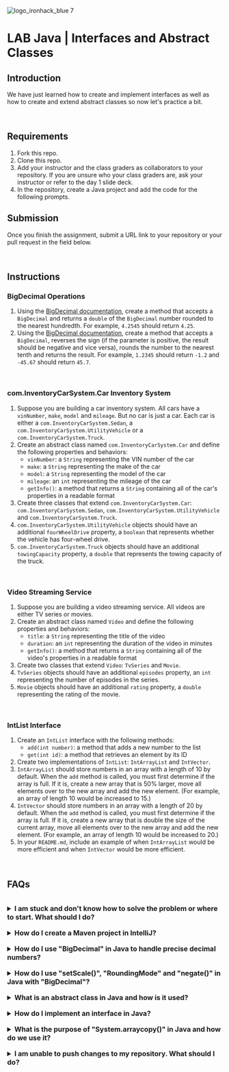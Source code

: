 ![logo_ironhack_blue 7](https://user-images.githubusercontent.com/23629340/40541063-a07a0a8a-601a-11e8-91b5-2f13e4e6b441.png)

# LAB Java | Interfaces and Abstract Classes

## Introduction

We have just learned how to create and implement interfaces as well as how to create and extend abstract classes so now let's practice a bit.

<br>

## Requirements

1. Fork this repo.
2. Clone this repo.
3. Add your instructor and the class graders as collaborators to your repository. If you are unsure who your class graders are, ask your instructor or refer to the day 1 slide deck.
4. In the repository, create a Java project and add the code for the following prompts.

## Submission

Once you finish the assignment, submit a URL link to your repository or your pull request in the field below.

<br>

## Instructions

### BigDecimal Operations

1. Using the [BigDecimal documentation](https://docs.oracle.com/javase/7/docs/api/java/math/BigDecimal.html), create a method that accepts a `BigDecimal` and returns a `double` of the `BigDecimal` number rounded to the nearest hundredth. For example, `4.2545` should return `4.25`.
2. Using the [BigDecimal documentation](https://docs.oracle.com/javase/7/docs/api/java/math/BigDecimal.html), create a method that accepts a `BigDecimal`, reverses the sign (if the parameter is positive, the result should be negative and vice versa), rounds the number to the nearest tenth and returns the result. For example, `1.2345` should return `-1.2` and `-45.67` should return `45.7`.

<br>

### com.InventoryCarSystem.Car Inventory System

1. Suppose you are building a car inventory system. All cars have a `vinNumber`, `make`, `model` and `mileage`. But no car is just a car. Each car is either a `com.InventoryCarSystem.Sedan`, a `com.InventoryCarSystem.UtilityVehicle` or a `com.InventoryCarSystem.Truck`.
2. Create an abstract class named `com.InventoryCarSystem.Car` and define the following properties and behaviors:
   - `vinNumber`: a `String` representing the VIN number of the car
   - `make`: a `String` representing the make of the car
   - `model`: a `String` representing the model of the car
   - `mileage`: an `int` representing the mileage of the car
   - `getInfo()`: a method that returns a `String` containing all of the car's properties in a readable format
3. Create three classes that extend `com.InventoryCarSystem.Car`: `com.InventoryCarSystem.Sedan`, `com.InventoryCarSystem.UtilityVehicle` and `com.InventoryCarSystem.Truck`.
4. `com.InventoryCarSystem.UtilityVehicle` objects should have an additional `fourWheelDrive` property, a `boolean` that represents whether the vehicle has four-wheel drive.
5. `com.InventoryCarSystem.Truck` objects should have an additional `towingCapacity` property, a `double` that represents the towing capacity of the truck.

<br>

### Video Streaming Service

1. Suppose you are building a video streaming service. All videos are either TV series or movies.
2. Create an abstract class named `Video` and define the following properties and behaviors:
   - `title`: a `String` representing the title of the video
   - `duration`: an `int` representing the duration of the video in minutes
   - `getInfo()`: a method that returns a `String` containing all of the video's properties in a readable format
3. Create two classes that extend `Video`: `TvSeries` and `Movie`.
4. `TvSeries` objects should have an additional `episodes` property, an `int` representing the number of episodes in the series.
5. `Movie` objects should have an additional `rating` property, a `double` representing the rating of the movie.

<br>

### IntList Interface

1. Create an `IntList` interface with the following methods:
   - `add(int number)`: a method that adds a new number to the list
   - `get(int id)`: a method that retrieves an element by its ID
2. Create two implementations of `IntList`: `IntArrayList` and `IntVector`.
3. `IntArrayList` should store numbers in an array with a length of 10 by default. When the `add` method is called, you must first determine if the array is full. If it is, create a new array that is 50% larger, move all elements over to the new array and add the new element. (For example, an array of length 10 would be increased to 15.)
4. `IntVector` should store numbers in an array with a length of 20 by default. When the `add` method is called, you must first determine if the array is full. If it is, create a new array that is double the size of the current array, move all elements over to the new array and add the new element. (For example, an array of length 10 would be increased to 20.)
5. In your `README.md`, include an example of when `IntArrayList` would be more efficient and when `IntVector` would be more efficient.

<br>

## FAQs

<br>

<details>
  <summary style="font-size: 16px; cursor: pointer; outline: none; font-weight: bold;">I am stuck and don't know how to solve the problem or where to start. What should I do?</summary>

  <br> <!-- ✅ -->

  If you are stuck in your code and don't know how to solve the problem or where to start, you should take a step back and try to form a clear, straightforward question about the specific issue you are facing. The process you will go through while trying to define this question will help you narrow down the problem and come up with potential solutions.

  For example, are you facing a problem because you don't understand the concept or are you receiving an error message that you don't know how to fix? It is usually helpful to try to state the problem as clearly as possible, including any error messages you are receiving. This can help you communicate the issue to others and potentially get help from classmates or online resources.

  Once you have a clear understanding of the problem, you should be able to start working toward the solution.

</details>

<br>

<details>
  <summary style="font-size: 16px; cursor: pointer; outline: none; font-weight: bold;">How do I create a Maven project in IntelliJ?</summary>

  <br> <!-- ✅ -->

  To create a Maven project in IntelliJ, you can follow these steps:

  1. Open IntelliJ IDEA and click the "Create New Project" button.
  2. In the "New Project" dialog, select "Maven" as the build system.
  3. Specify the name of the project.
  4. In the "Project Location" section, specify a location where you want to save your project.
  5. Select the "Create Git repository" checkbox in order to initialize the git repository upon creation of the project.
  6. Click the "Create" button to create the Maven project.

</details>

<br>

<details>
  <summary style="font-size: 16px; cursor: pointer; outline: none; font-weight: bold;">How do I use "BigDecimal" in Java to handle precise decimal numbers?</summary>

  <br> <!-- ✅ -->

  `BigDecimal` is a class in Java that provides support for precise decimal numbers, allowing you to perform arithmetic operations with arbitrary precision.

  Here's how you can use `BigDecimal` in a Java program:

  ```java
  import java.math.BigDecimal;

  public class BigDecimalExample {
  public static void main(String[] args) {
    BigDecimal a = new BigDecimal("0.1");
    BigDecimal b = new BigDecimal("0.2");
    BigDecimal c = a.add(b);
    System.out.println("a + b = " + c);
  }
  }
  ```

  In this example, `BigDecimal` objects are created using the `new` keyword and a string representation of the decimal number. The `add` method is then used to perform arithmetic operations on the `BigDecimal` objects, providing precise results.

  It's important to note that when creating a `BigDecimal` object, it's recommended to use the string constructor instead of the `double` constructor. The `double` constructor is not recommended for creating `BigDecimal` objects because the `double` data type has limited precision and may produce unexpected results.

  In addition to the `add` method, `BigDecimal` also provides other arithmetic operations, such as `subtract`, `multiply` and `divide`, as well as methods for rounding and formatting the decimal number.

</details>

<br>

<details>
  <summary style="font-size: 16px; cursor: pointer; outline: none; font-weight: bold;">How do I use "setScale()", "RoundingMode" and "negate()" in Java with "BigDecimal"?</summary>

  <br> <!-- ✅ -->

  `setScale()`, `RoundingMode` and `negate()` are methods in the `BigDecimal` class in Java that provide additional functionality when working with precise decimal numbers.

  `setScale()` is used to set the scale of a `BigDecimal` object, which determines the number of decimal places to keep. For example:

  ```java
  import java.math.BigDecimal;

  public class BigDecimalExample {
      public static void main(String[] args) {
          BigDecimal a = new BigDecimal("1.234567");
          BigDecimal b = a.setScale(4, BigDecimal.ROUND_HALF_UP);
          System.out.println("a: " + a);
          System.out.println("b: " + b);
      }
  }
  ```

  In this example, `setScale()` is used to set the scale of `a` to 4 decimal places and the result is stored in a new `BigDecimal` object, `b`. The `ROUND_HALF_UP` argument specifies the rounding mode to use when setting the scale.

  `RoundingMode` is an enumeration in Java that defines the different rounding modes that can be used with `BigDecimal`. For example:

  ```java
  import java.math.BigDecimal;
  import java.math.RoundingMode;

  public class BigDecimalExample {
      public static void main(String[] args) {
          BigDecimal a = new BigDecimal("1.234567");
          BigDecimal b = a.setScale(4, RoundingMode.HALF_UP);
          System.out.println("a: " + a);
          System.out.println("b: " + b);
      }
  }
  ```

  In this example, `RoundingMode.HALF_UP` is used as the rounding mode argument in the `setScale()` method.

  `negate()` is used to negate the value of a `BigDecimal` object, converting a positive value to a negative and vice versa. For example:

  ```java
  import java.math.BigDecimal;

  public class BigDecimalExample {
      public static void main(String[] args) {
          BigDecimal a = new BigDecimal("1.234567");
          BigDecimal b = a.negate();
          System.out.println("a: " + a);
          System.out.println("b: " + b);
      }
  }
  ```

  In this example, `negate()` is used to negate the value of `a` and store the result in a new `BigDecimal` object, `b`.

</details>

<br>

<details>
  <summary style="font-size: 16px; cursor: pointer; outline: none; font-weight: bold;">What is an abstract class in Java and how is it used?</summary>

  <br> <!-- ✅ -->

  An abstract class in Java is a class that cannot be instantiated and is intended to be subclassed by other classes. Abstract classes can contain abstract methods, which are methods that are declared but do not have a body.

  An abstract class is used as a base class to provide a common interface and implementation to its subclasses. Subclasses of an abstract class must implement the abstract methods defined in the abstract class.

  Here is an example of an abstract class in Java:

  ```java
  abstract class Shape {
      int x, y;
      // abstract method that subclasses must implement
      abstract void draw();
  }

  class Circle extends Shape {
    @Override
      void draw() {
          System.out.println("Drawing a circle");
      }
  }

  class Square extends Shape {
    @Override
      void draw() {
          System.out.println("Drawing a square");
      }
  }
  ```

  In this example, the `Shape` class is an abstract class that contains an abstract method `draw()`. The `Circle` and `Square` classes are subclasses of `Shape` and implement the `draw()` method.

  When a subclass implements the abstract methods of its abstract class, it inherits the properties and methods of the abstract class, making it easier to implement common functionality in multiple classes.

</details>

<br>

<details>
  <summary style="font-size: 16px; cursor: pointer; outline: none; font-weight: bold;">How do I implement an interface in Java?</summary>

  <br> <!-- ✅ -->

  In Java, an interface is a blueprint for classes that outlines the methods that a class must implement. To implement an interface, you need to create a class that implements the interface and provides an implementation for each of its methods.

  Here is an example of how to implement an interface in Java:

  ```java
  interface Shape {
      void draw();
  }

  class Circle implements Shape {
    @Override
      public void draw() {
          System.out.println("Drawing a circle");
      }
  }

  class Square implements Shape {
    @Override
      public void draw() {
          System.out.println("Drawing a square");
      }
  }
  ```

  In this example, the `Shape` interface defines a single method `draw()`. The `Circle` and `Square` classes implement the `Shape` interface by providing an implementation for the `draw()` method.

  When a class implements an interface, it must implement all the methods defined in the interface. If a class does not implement all the methods, it will not compile. Interfaces can be used to enforce a common set of methods in a group of classes, making it easier to write code that is interchangeable between different classes that implement the same interface.

</details>

<br>

<details>
  <summary style="font-size: 16px; cursor: pointer; outline: none; font-weight: bold;">What is the purpose of "System.arraycopy()" in Java and how do we use it?</summary>

  <br> <!-- ✅ -->

  The `System.arraycopy()` method in Java is used to copy elements from one array to another. It is part of the `System` class and provides a faster alternative to the traditional for loop method of copying arrays. The method has the following signature:

  ```java
  public static void arraycopy(Object src, int srcPos, Object dest, int destPos, int length)
  ```

  Here's an example of how you can use `System.arraycopy()`:

  ```java
  int[] sourceArray = new int[] {1, 2, 3, 4, 5};
  int[] destinationArray = new int[5];
  System.arraycopy(sourceArray, 0, destinationArray, 0, sourceArray.length);

  System.out.println(Arrays.toString(destinationArray));
  ```

  In this example, `System.arraycopy()` is used to copy the elements of `sourceArray` to `destinationArray`. The first argument `src` is the source array, the second argument `srcPos` is the starting position in the source array, the third argument `dest` is the destination array, the fourth argument `destPos` is the starting position in the destination array and the fifth argument `length` is the number of elements to be copied. The output of this example would be `[1, 2, 3, 4, 5]`.

</details>

<br>

<details>
  <summary style="font-size: 16px; cursor: pointer; outline: none; font-weight: bold;">I am unable to push changes to my repository. What should I do?</summary>

  <br> <!-- ✅ -->

  If you are unable to push changes to your repository, here are a few steps that you can follow:

  1. Check your internet connection: Ensure that your internet connection is stable and working.
  1. Verify your repository URL: Make sure that you are using the correct repository URL to push your changes.
  2. Check Git credentials: Ensure that your Git credentials are up-to-date and correct. You can check your credentials using the following command:

  ```bash
  git config --list
  ```

  4. Update your local repository: Before pushing changes, make sure that your local repository is up-to-date with the remote repository. You can update your local repository using the following command:

  ```bash
  git fetch origin
  ```

  5. Check for conflicts: If there are any conflicts between your local repository and the remote repository, resolve them before pushing changes.
  6. Push changes: Once you have resolved any conflicts and updated your local repository, you can try pushing changes again using the following command:

  ```bash
  git push origin <branch_name>
  ```

</details>

